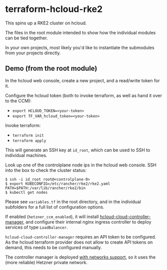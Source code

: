 # terraform-hcloud-rke2

This spins up a RKE2 cluster on hcloud.

The files in the root module intended to show how the individual modules can be
tied together.

In your own projects, most likely you'd like to instantiate the submodules from
your projects directly.

## Demo (from the root module)
In the hcloud web console, create a new project, and a read/write token for it.

Configure the hcloud token (both to invoke terraform, as well as hand it over to the CCM):
 - `export HCLOUD_TOKEN=<your-token>`
 - `export TF_VAR_hcloud_token=<your-token>`

Invoke terraform:
 - `terraform init`
 - `terraform apply`

This will generate an SSH key at `id_root`, which can be used to SSH to
individual machines.

Look up one of the controlplane node ips in the hcloud web console.
SSH into the box to check the cluster status:

```shell
$ ssh -i id_root root@<controlplane-0>
$ export KUBECONFIG=/etc/rancher/rke2/rke2.yaml PATH=$PATH:/var/lib/rancher/rke2/bin
$ kubectl get nodes
```

Please see `variables.tf` in the root directory, and in the individual
subfolders for a full list of configuration options.

If enabled (`hetzner_ccm_enabled`), it will install
[hcloud-cloud-controller-manager](https://github.com/hetznercloud/hcloud-cloud-controller-manager),
and configure their internal nginx ingress controller to deploy services of
type `LoadBalancer`.

`hcloud-cloud-controller-manager` requires an API token to be configured. As
the hcloud terraform provider does not allow to create API tokens on demand,
this needs to be configured manually.

The controller manager is deployed [with networks support](https://github.com/hetznercloud/hcloud-cloud-controller-manager/blob/master/docs/deploy_with_networks.md),
so it uses the (more reliable) Hetzner private network.
